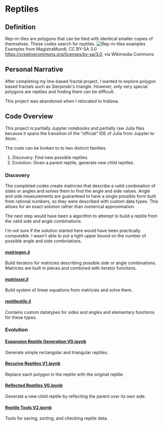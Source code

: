 # Reptiles
## Definition
Rep-m-tiles are polygons that can be tiled with identical smaller copies of themselves. These codes search for reptiles.
![Rep-m-tiles examples](https://upload.wikimedia.org/wikipedia/commons/7/70/A_selection_of_rep-tiles.gif)
Examples from MagistraMundi, CC BY-SA 3.0 <https://creativecommons.org/licenses/by-sa/3.0>, via Wikimedia Commons
## Personal Narrative
After completing my line-based fractal project, I wanted to explore polygon based fractals such as Sierpinski's triangle. However, only very special polygons are reptiles and finding them can be difficult.

This project was abandoned when I relocated to Indiana.
## Code Overview
This project is partially Jupyter notebooks and partially raw Julia files because it spans the transition of the "official" IDE of Julia from Jupyter to Atom.

The code can be broken to to two distinct families.
1. Discovery: Find new possible reptiles.
2. Evolution: Given a parent reptile, generate new child reptiles.

### Discovery

The completed codes create matricies that describe a valid combination of sides or angles and solves them to find the angle and side values. Angle and side measurements are guaranteed to have a single possible form built from rational numbers, so they were described with custom data types. This allows for  an exact solution rather than numerical approximation.

The next step would have been a algorithm to attempt to build a reptile from the valid side and angle combinations.

I'm not sure if the solution started here would have been practically computable. I wasn't able to put a tight upper bound on the number of possible angle and side combniations.

#### [matrixgen.jl](https://github.com/ericbumbalough/Reptiles/blob/master/discovery/matrixgen.jl)
Build iterators for matricies describing possible side or angle combinations. Matricies are built in pieces and combined with iterator functions.
#### [matrixsol.jl](https://github.com/ericbumbalough/Reptiles/blob/master/discovery/matrixsol.jl)
Build system of linear equations from matricies and solve them.
#### [reptileutils.jl](https://github.com/ericbumbalough/Reptiles/blob/master/discovery/reptileutils.jl)
Contains custom datatypes for sides and angles and elementary functions for these types. 

### Evolution

#### [Expansion Reptile Generation V0.ipynb](https://github.com/ericbumbalough/Reptiles/blob/master/evolution/Expansion%20Reptile%20Generation%20V0.ipynb)
Generate simple rectangular and triangular reptiles.

#### [Recurive Reptiles V1.ipynb](https://github.com/ericbumbalough/Reptiles/blob/master/evolution/Recursive%20Reptiles%20V1.ipynb)
Replace each polygon in the reptile with the original reptile.

#### [Reflected Reptiles V0.ipynb](https://github.com/ericbumbalough/Reptiles/blob/master/evolution/Reflected%20Reptiles%20V0.ipynb)
Generate a new child reptile by reflecting the parent over its own side.

#### [Reptile Tools V2.ipynb](https://github.com/ericbumbalough/Reptiles/blob/master/evolution/Reptile%20Tools%20V2.ipynb)
Tools for saving, sorting, and checking reptile data.
